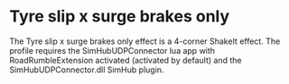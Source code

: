 # Tyre slip x surge brakes only #
The Tyre slip x surge brakes only effect is a 4-corner ShakeIt effect.
The profile requires the SimHubUDPConnector lua app with RoadRumbleExtension activated (activated by default) and the SimHubUDPConnector.dll SimHub plugin.